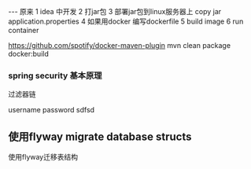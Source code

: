 
--- 原来
1 idea 中开发
2 打jar包
3 部署jar包到linux服务器上 copy jar application.properties
4 如果用docker 编写dockerfile
5 build image
6 run container

https://github.com/spotify/docker-maven-plugin
mvn clean package docker:build

### spring security 基本原理
过滤器链

username password sdfsd


## 使用flyway migrate database structs
使用flyway迁移表结构



 